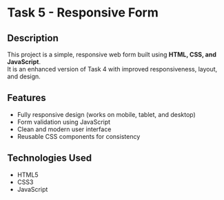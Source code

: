 # Task 5 - Responsive Form

## Description
This project is a simple, responsive web form built using **HTML, CSS, and JavaScript**.  
It is an enhanced version of Task 4 with improved responsiveness, layout, and design.

## Features
- Fully responsive design (works on mobile, tablet, and desktop)
- Form validation using JavaScript
- Clean and modern user interface
- Reusable CSS components for consistency

## Technologies Used
- HTML5
- CSS3
- JavaScript 


